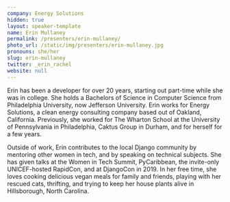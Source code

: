 ```yaml
---
company: Energy Solutions
hidden: true
layout: speaker-template
name: Erin Mullaney
permalink: /presenters/erin-mullaney/
photo_url: /static/img/presenters/erin-mullaney.jpg
pronouns: she/her
slug: erin-mullaney
twitter: _erin_rachel
website: null
---
```


Erin has been a developer for over 20 years, starting out part-time while she was in college. She holds a Bachelors of Science in Computer Science from Philadelphia University, now Jefferson University. Erin works for Energy Solutions, a clean energy consulting company based out of Oakland, California. Previously, she worked for The Wharton School at the University of Pennsylvania in Philadelphia, Caktus Group in Durham, and for herself for a few years.

Outside of work, Erin contributes to the local Django community by mentoring other women in tech, and by speaking on technical subjects. She has given talks at the Women in Tech Summit, PyCaribbean, the invite-only UNICEF-hosted RapidCon, and at DjangoCon in 2019. In her free time, she loves cooking delicious vegan meals for family and friends, playing with her rescued cats, thrifting, and trying to keep her house plants alive in Hillsborough, North Carolina.
